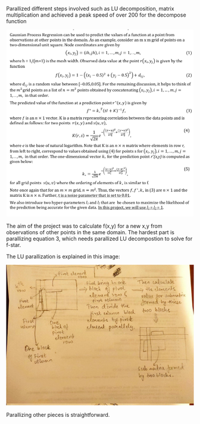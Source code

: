 Parallized different steps involved such as LU decomposition, matrix multiplication and achieved a peak speed of over 200 for the decompose function

![](project_explained.png?raw=true "Explaination of project")

The aim of the project was to calculate f(x,y) for a new x,y from observations of other points in the same domain. The hardest part is parallizing equation 3, which needs parallized LU decompostion to solve for f-star. 

The LU parallization is explained in this image: 

![](decompose_explained.jpeg?raw=true "Parallized LU decomposition")

Parallizing other pieces is straightforward.